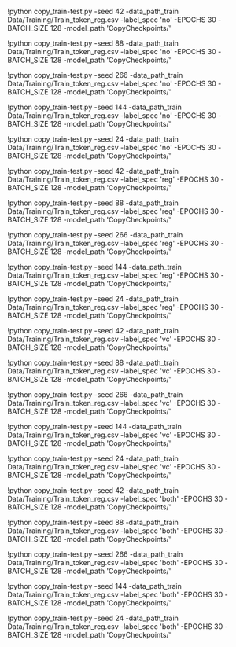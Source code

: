 !python copy_train-test.py -seed 42 -data_path_train Data/Training/Train_token_reg.csv -label_spec 'no' -EPOCHS 30 -BATCH_SIZE 128 -model_path 'CopyCheckpoints/'
 
!python copy_train-test.py -seed 88 -data_path_train Data/Training/Train_token_reg.csv -label_spec 'no' -EPOCHS 30 -BATCH_SIZE 128 -model_path 'CopyCheckpoints/'
 
!python copy_train-test.py -seed 266 -data_path_train Data/Training/Train_token_reg.csv -label_spec 'no' -EPOCHS 30 -BATCH_SIZE 128 -model_path 'CopyCheckpoints/'
 
!python copy_train-test.py -seed 144 -data_path_train Data/Training/Train_token_reg.csv -label_spec 'no' -EPOCHS 30 -BATCH_SIZE 128 -model_path 'CopyCheckpoints/'
 
!python copy_train-test.py -seed 24 -data_path_train Data/Training/Train_token_reg.csv -label_spec 'no' -EPOCHS 30 -BATCH_SIZE 128 -model_path 'CopyCheckpoints/'
 

!python copy_train-test.py -seed 42 -data_path_train Data/Training/Train_token_reg.csv -label_spec 'reg' -EPOCHS 30 -BATCH_SIZE 128 -model_path 'CopyCheckpoints/'
 
!python copy_train-test.py -seed 88 -data_path_train Data/Training/Train_token_reg.csv -label_spec 'reg' -EPOCHS 30 -BATCH_SIZE 128 -model_path 'CopyCheckpoints/'
 
!python copy_train-test.py -seed 266 -data_path_train Data/Training/Train_token_reg.csv -label_spec 'reg' -EPOCHS 30 -BATCH_SIZE 128 -model_path 'CopyCheckpoints/'
 
!python copy_train-test.py -seed 144 -data_path_train Data/Training/Train_token_reg.csv -label_spec 'reg' -EPOCHS 30 -BATCH_SIZE 128 -model_path 'CopyCheckpoints/'
 
!python copy_train-test.py -seed 24 -data_path_train Data/Training/Train_token_reg.csv -label_spec 'reg' -EPOCHS 30 -BATCH_SIZE 128 -model_path 'CopyCheckpoints/'
 

!python copy_train-test.py -seed 42 -data_path_train Data/Training/Train_token_reg.csv -label_spec 'vc' -EPOCHS 30 -BATCH_SIZE 128 -model_path 'CopyCheckpoints/'
 
!python copy_train-test.py -seed 88 -data_path_train Data/Training/Train_token_reg.csv -label_spec 'vc' -EPOCHS 30 -BATCH_SIZE 128 -model_path 'CopyCheckpoints/'
 
!python copy_train-test.py -seed 266 -data_path_train Data/Training/Train_token_reg.csv -label_spec 'vc' -EPOCHS 30 -BATCH_SIZE 128 -model_path 'CopyCheckpoints/'
 
!python copy_train-test.py -seed 144 -data_path_train Data/Training/Train_token_reg.csv -label_spec 'vc' -EPOCHS 30 -BATCH_SIZE 128 -model_path 'CopyCheckpoints/'
 
!python copy_train-test.py -seed 24 -data_path_train Data/Training/Train_token_reg.csv -label_spec 'vc' -EPOCHS 30 -BATCH_SIZE 128 -model_path 'CopyCheckpoints/'
 

!python copy_train-test.py -seed 42 -data_path_train Data/Training/Train_token_reg.csv -label_spec 'both' -EPOCHS 30 -BATCH_SIZE 128 -model_path 'CopyCheckpoints/'
 
!python copy_train-test.py -seed 88 -data_path_train Data/Training/Train_token_reg.csv -label_spec 'both' -EPOCHS 30 -BATCH_SIZE 128 -model_path 'CopyCheckpoints/'
 
!python copy_train-test.py -seed 266 -data_path_train Data/Training/Train_token_reg.csv -label_spec 'both' -EPOCHS 30 -BATCH_SIZE 128 -model_path 'CopyCheckpoints/'
 
!python copy_train-test.py -seed 144 -data_path_train Data/Training/Train_token_reg.csv -label_spec 'both' -EPOCHS 30 -BATCH_SIZE 128 -model_path 'CopyCheckpoints/'
 
!python copy_train-test.py -seed 24 -data_path_train Data/Training/Train_token_reg.csv -label_spec 'both' -EPOCHS 30 -BATCH_SIZE 128 -model_path 'CopyCheckpoints/'
 